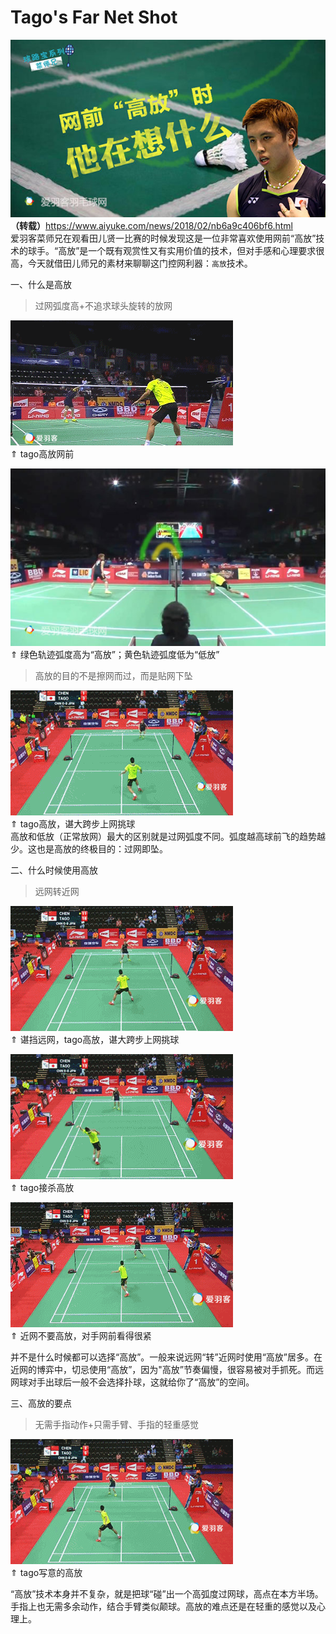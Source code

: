 # Tago's Far Net Shot
![alt text](tago/image.png)  
<strong>（转载）</strong>https://www.aiyuke.com/news/2018/02/nb6a9c406bf6.html  
爱羽客菜师兄在观看田儿贤一比赛的时候发现这是一位非常喜欢使用网前“高放”技术的球手。“高放”是一个既有观赏性又有实用价值的技术，但对手感和心理要求很高，今天就借田儿师兄的素材来聊聊这门控网利器：`高放`技术。  

一、什么是高放  
>过网弧度高+不追求球头旋转的放网  

![alt text](tago/18021215145782096.gif ':size=600')  
$\Uparrow$ tago高放网前  

![alt text](tago/image-1.png)  
$\Uparrow$ 绿色轨迹弧度高为“高放”；黄色轨迹弧度低为“低放”  

>高放的目的不是擦网而过，而是贴网下坠  

![alt text](tago/18021214555818163.gif ':size=600')  
$\Uparrow$ tago高放，谌大跨步上网挑球  
高放和低放（正常放网）最大的区别就是过网弧度不同。弧度越高球前飞的趋势越少。这也是高放的终极目的：过网即坠。

二、什么时候使用高放  
>远网转近网  

![alt text](tago/18021215371123464.gif ':size=600')  
$\Uparrow$ 谌挡远网，tago高放，谌大跨步上网挑球  

![alt text](tago/18021215131733768.gif ':size=600')  
$\Uparrow$ tago接杀高放  

![alt text](tago/18021215265246853.gif ':size=600')  
$\Uparrow$ 近网不要高放，对手网前看得很紧  

并不是什么时候都可以选择“高放”。一般来说远网“转”近网时使用“高放”居多。在近网的博弈中，切忌使用“高放”，因为"高放”节奏偏慢，很容易被对手抓死。而远网球对手出球后一般不会选择扑球，这就给你了“高放”的空间。  

三、高放的要点  
>无需手指动作+只需手臂、手指的轻重感觉  

![alt text](tago/18021215025427602.gif ':size=600')  
$\Uparrow$ tago写意的高放  

“高放”技术本身并不复杂，就是把球“碰”出一个高弧度过网球，高点在本方半场。手指上也无需多余动作，结合手臂类似颠球。高放的难点还是在轻重的感觉以及心理上。


